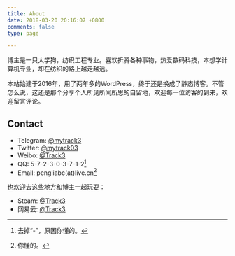 ```yaml
---
title: About
date: 2018-03-20 20:16:07 +0800
comments: false
type: page

---
```

博主是一只大学狗，纺织工程专业。喜欢折腾各种事物，热爱数码科技，本想学计算机专业，却在纺织的路上越走越远。

本站始建于2016年，用了两年多的WordPress，终于还是换成了静态博客。不管怎么说，这还是那个分享个人所见所闻所思的自留地，欢迎每一位访客的到来，欢迎留言评论。

## Contact

* Telegram: [@mytrack3](http://t.me/mytrack3)
* Twitter: [@mytrack03](https://twitter.com/mytrack03)
* Weibo: [@Track3](http://weibo.com/u/2350674815)
* QQ: 5-7-2-3-0-3-7-1-2[^1]
* Email: pengliabc(at)live.cn[^2]

也欢迎去这些地方和博主一起玩耍：

* Steam: [@Track3](http://steamcommunity.com/profiles/76561198244211610)
* 网易云: [@Track3](http://music.163.com/#/user/home?id=34583669)

[^1]: 去掉“-”，原因你懂的。

[^2]: 你懂的。